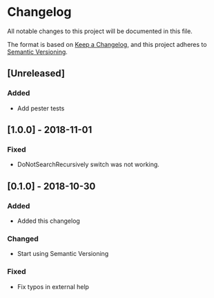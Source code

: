 # Changelog
All notable changes to this project will be documented in this file.

The format is based on [Keep a Changelog](https://keepachangelog.com/en/1.0.0/),
and this project adheres to [Semantic Versioning](https://semver.org/spec/v2.0.0.html).

## [Unreleased]
### Added
- Add pester tests

## [1.0.0] - 2018-11-01

### Fixed
- DoNotSearchRecursively switch was not working.

## [0.1.0] - 2018-10-30

### Added
- Added this changelog

### Changed
- Start using Semantic Versioning

### Fixed
- Fix typos in external help

